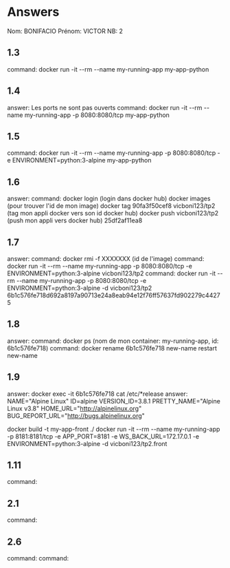 # Answers

Nom:    BONIFACIO
Prénom: VICTOR
NB:     2

## 1.3
command: docker run -it --rm --name my-running-app my-app-python

## 1.4
answer: Les ports ne sont pas ouverts
command: docker run -it --rm --name my-running-app -p 8080:8080/tcp my-app-python

## 1.5
command: docker run -it --rm --name my-running-app -p 8080:8080/tcp -e ENVIRONMENT=python:3-alpine my-app-python

## 1.6
answer:
command: docker login (login dans docker hub)
         docker images (pour trouver l'id de mon image)
         docker tag 90fa3f50cef8 vicboni123/tp2 (tag mon appli docker vers son id docker hub)
         docker push vicboni123/tp2 (push mon appli vers docker hub)
25df2af11ea8
## 1.7
answer:
command: docker rmi -f XXXXXXX (id de l'image)
command: docker run -it --rm --name my-running-app -p 8080:8080/tcp -e ENVIRONMENT=python:3-alpine vicboni123/tp2
command: docker run -it --rm --name my-running-app -p 8080:8080/tcp -e ENVIRONMENT=python:3-alpine -d vicboni123/tp2
6b1c576fe718d692a8197a90713e24a8eab94e12f76ff57637fd902279c44275

## 1.8
answer:
command: docker ps (nom de mon container: my-running-app, id: 6b1c576fe718)
command: docker rename 6b1c576fe718 new-name restart new-name

## 1.9
answer: docker exec -it 6b1c576fe718 cat /etc/*release
answer: NAME="Alpine Linux"
ID=alpine
VERSION_ID=3.8.1
PRETTY_NAME="Alpine Linux v3.8"
HOME_URL="http://alpinelinux.org"
BUG_REPORT_URL="http://bugs.alpinelinux.org"


docker build -t my-app-front ./
docker run -it --rm --name my-running-app -p 8181:8181/tcp -e APP_PORT=8181 -e WS_BACK_URL=172.17.0.1 -e ENVIRONMENT=python:3-alpine -d vicboni123/tp2.front

## 1.11
command:

## 2.1
command:

## 2.6
command:
command:
